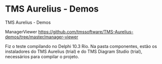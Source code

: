 # TMS Aurelius - Demos
TMS Aurelius - Demos

ManagerViewer 
https://github.com/tmssoftware/TMS-Aurelius-demos/tree/master/manager-viewer

Fiz o teste compilando no Delphi 10.3 Rio. Na pasta componentes, estão os instaladores do TMS Aurelius (trial) e do TMS Diagram Studio (trial), necessários para compilar o projeto.
